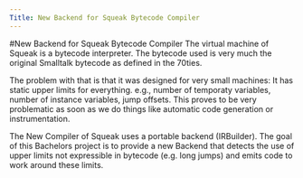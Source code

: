 ```yaml
---
Title: New Backend for Squeak Bytecode Compiler
---
```

#New Backend for Squeak Bytecode Compiler
The virtual machine of Squeak is a bytecode interpreter. The bytecode used is very much the original Smalltalk bytecode as defined in the 70ties.

The problem with that is that it was designed for very small machines: It has static upper limits for everything. e.g., number of temporaty variables, number of instance variables, jump offsets. This proves to be very problematic as soon as we do things like automatic code generation or instrumentation.

The New Compiler of Squeak uses a portable backend (IRBuilder). The goal of this Bachelors project is to provide a new Backend that detects the use of upper limits not expressible in bytecode (e.g. long jumps) and emits code to work around these limits.
